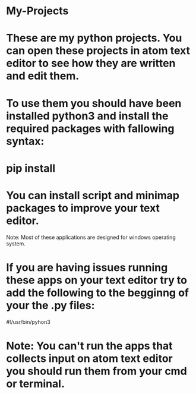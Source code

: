 # My-Projects

# These are my python projects. You can open these projects in atom text editor to see how they are written and edit them.
# To use them you should have been installed python3 and install the required packages with fallowing syntax:
# pip install <packageName>
# You can install script and minimap packages to improve your text editor.
  
Note: Most of these applications are designed for windows operating system.

# If you are having issues running these apps on your text editor try to add the following to the begginng of your the .py files:
#!/usr/bin/pyhon3

# Note: You can't run the apps that collects input on atom text editor you should run them from your cmd or terminal.
